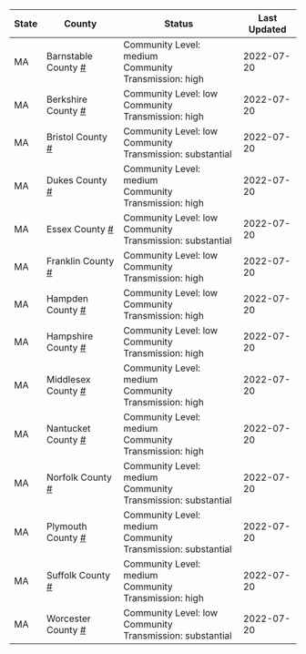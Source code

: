 State | County | Status | Last Updated
--- | --- | --- | --- 
MA | Barnstable County <a href="#barnstable_county">#</a> | <a name="barnstable_county"></a>Community Level: medium<br/>Community Transmission: high | 2022-07-20
MA | Berkshire County <a href="#berkshire_county">#</a> | <a name="berkshire_county"></a>Community Level: low<br/>Community Transmission: high | 2022-07-20
MA | Bristol County <a href="#bristol_county">#</a> | <a name="bristol_county"></a>Community Level: low<br/>Community Transmission: substantial | 2022-07-20
MA | Dukes County <a href="#dukes_county">#</a> | <a name="dukes_county"></a>Community Level: medium<br/>Community Transmission: high | 2022-07-20
MA | Essex County <a href="#essex_county">#</a> | <a name="essex_county"></a>Community Level: low<br/>Community Transmission: substantial | 2022-07-20
MA | Franklin County <a href="#franklin_county">#</a> | <a name="franklin_county"></a>Community Level: low<br/>Community Transmission: high | 2022-07-20
MA | Hampden County <a href="#hampden_county">#</a> | <a name="hampden_county"></a>Community Level: low<br/>Community Transmission: high | 2022-07-20
MA | Hampshire County <a href="#hampshire_county">#</a> | <a name="hampshire_county"></a>Community Level: low<br/>Community Transmission: high | 2022-07-20
MA | Middlesex County <a href="#middlesex_county">#</a> | <a name="middlesex_county"></a>Community Level: medium<br/>Community Transmission: high | 2022-07-20
MA | Nantucket County <a href="#nantucket_county">#</a> | <a name="nantucket_county"></a>Community Level: medium<br/>Community Transmission: high | 2022-07-20
MA | Norfolk County <a href="#norfolk_county">#</a> | <a name="norfolk_county"></a>Community Level: medium<br/>Community Transmission: substantial | 2022-07-20
MA | Plymouth County <a href="#plymouth_county">#</a> | <a name="plymouth_county"></a>Community Level: medium<br/>Community Transmission: substantial | 2022-07-20
MA | Suffolk County <a href="#suffolk_county">#</a> | <a name="suffolk_county"></a>Community Level: medium<br/>Community Transmission: high | 2022-07-20
MA | Worcester County <a href="#worcester_county">#</a> | <a name="worcester_county"></a>Community Level: low<br/>Community Transmission: substantial | 2022-07-20
